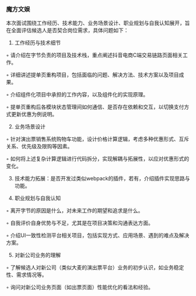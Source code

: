 ### 魔方文娱

本次面试围绕工作经历、技术能力、业务场景设计、职业规划与自我认知展开，旨在全面评估候选人是否契合岗位需求，具体问题如下：

1. 工作经历与技术细节

◦ 请介绍在字节负责的项目及技术栈，重点阐述抖音电商C端交易链路页面相关工作。

◦ 详细讲述提单页重构项目，包括面临的问题、解决方法、技术方案以及项目成果。

◦ 介绍组件化项目中承担的工作内容，以及组件化的实现原理。

◦ 提单页重构后各模块状态管理间如何通信、是否存在依赖和交互，以切换支付方式更新优惠为例说明。

2. 业务场景设计

◦ 针对演出票销售系统购物车功能，设计价格计算逻辑，考虑多种优惠形式、互斥关系、优先级及限购等因素。

◦ 如何将上述复杂计算逻辑进行代码拆分，实现解耦与拓展性，以应对优惠形式的变化。

3. 技术能力拓展：是否开发过类似webpack的插件，若有，介绍插件实现思路与功能。

4. 职业规划与自我认知

◦ 离开字节的原因是什么，对未来工作的期望和追求是什么。

◦ 自我评价自身优势与不足，尤其是在项目决策和沟通表达方面。

◦ 介绍UI一致性检测平台相关项目，包括实现方式、应用场景、遇到的难点及解决方案。

5. 对新公司业务的理解

◦ 了解候选人对新公司（类似大麦的演出票平台）业务的初步认识，如业务稳定性、需求情况等。

◦ 询问对新公司业务页面（如出票页面）性能优化的看法和经验。